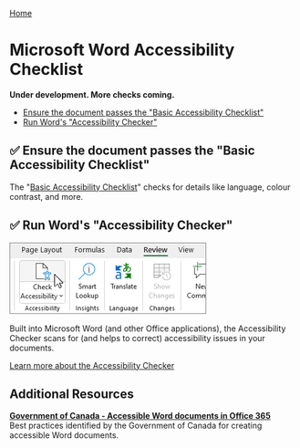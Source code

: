 [Home](https://cityssm.github.io/accessibility-toolbox/)

# Microsoft Word Accessibility Checklist

**Under development. More checks coming.**

- [Ensure the document passes the "Basic Accessibility Checklist"](#-ensure-the-document-passes-the-basic-accessibility-checklist)
- [Run Word's "Accessibility Checker"](#-run-words-accessibility-checker)

## ✅ Ensure the document passes the "Basic Accessibility Checklist"

The "[Basic Accessibility Checklist](../basicAccessibilityChecklist/README.md)"
checks for details like language, colour contrast, and more.

## ✅ Run Word's "Accessibility Checker"

![Accessibility Checker](./accessibilityChecker.png)

Built into Microsoft Word (and other Office applications), the Accessibility Checker
scans for (and helps to correct) accessibility issues in your documents.

[Learn more about the Accessibility Checker](https://support.microsoft.com/en-us/office/improve-accessibility-with-the-accessibility-checker-a16f6de0-2f39-4a2b-8bd8-5ad801426c7f)

## Additional Resources

[**Government of Canada - Accessible Word documents in Office 365**](https://a11y.canada.ca/en/accessible-word-documents-in-microsoft-365/)<br />
Best practices identified by the Government of Canada for creating
accessible Word documents.
